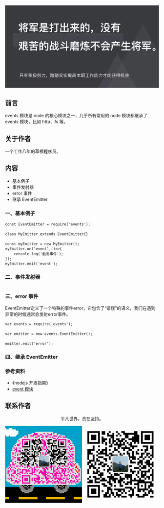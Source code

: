 ![image](../img/timg.jpg)
<br>

## 前言

events 模块是 node 的核心模块之一，几乎所有常用的 node 模块都继承了 events 模块，比如 http、fs 等。

## 关于作者

一个工作八年的草根程序员。

## 内容

- 基本例子
- 事件发射器
- error 事件
- 继承 EventEmitter

### 一、基本例子

```
const EventEmitter = require('events');

class MyEmitter extends EventEmitter{}

const myEmitter = new MyEmitter();
myEmitter.on('event',()=>{
    console.log('触发事件');
});
myEmitter.emit('event');
```

### 二、事件发射器

```
```

### 三、error 事件

EventEmitter定义了一个特殊的事件error，它包含了“错误”的语义，我们在遇到异常的时候通常会发射error事件。

```
var events = require('events');

var emitter = new events.EventEmitter();

emitter.emit('error');
```

### 四、继承 EventEmitter

### 参考资料

- 《nodejs 开发指南》
- [event 模块](https://github.com/chyingp/nodejs-learning-guide/blob/master/%E6%A8%A1%E5%9D%97/events.md)

## 联系作者

<div align="center">
    <p>
        平凡世界，贵在坚持。
    </p>
    <img src="../img/contact.png" />
</div>
